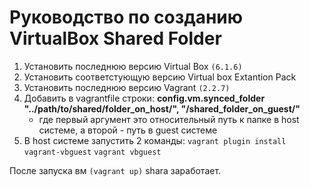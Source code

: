# **Руководство по созданию VirtualBox Shared Folder**

1. Установить последнюю версию Virtual Box `(6.1.6)`
2. Установить соответстующую версию Virtual box Extantion Pack
3. Установить последнюю версию Vagrant `(2.2.7)`
4. Добавить в vagrantfile строки:
   **config.vm.synced_folder "../path/to/shared/folder_on_host/", "/shared_folder_on_guest/"**
   - где первый аргумент это относительный путь к папке в host системе, а второй - путь в guest системе
5. В host системе запустить 2 команды:
   `vagrant plugin install vagrant-vbguest`
   `vagrant vbguest`

После запуска вм `(vagrant up)` shara заработает.
